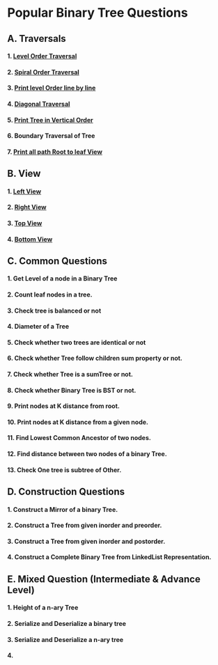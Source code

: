 # Popular Binary Tree Questions

## A. Traversals
#### 1. [Level Order Traversal](https://github.com/grv0908/Interview-Preparation/blob/master/Trees/LevelOrderTraversal.java)
#### 2. [Spiral Order Traversal](https://github.com/grv0908/Interview-Preparation/blob/master/Trees/SpiralOrderTraversal.java)
#### 3. [Print level Order line by line](https://github.com/grv0908/Interview-Preparation/blob/master/Trees/LevelOrderTraversal.java)
#### 4. [Diagonal Traversal](https://github.com/grv0908/Interview-Preparation/blob/master/Trees/DiagonalTraversal.java)
#### 5. [Print Tree in Vertical Order](https://github.com/grv0908/Interview-Preparation/blob/master/Trees/PrintTreeInVerticalOrder.java)
#### 6. Boundary Traversal of Tree
#### 7. [Print all path Root to leaf View](https://github.com/grv0908/Interview-Preparation/blob/master/Trees/PrintAllPath.java)

## B. View 
#### 1. [Left View](https://github.com/grv0908/InterviewPreparation/blob/master/Trees/LeftView.java)
#### 2. [Right View](https://github.com/grv0908/InterviewPreparation/blob/master/Trees/RightView.java)
#### 3. [Top View](https://github.com/grv0908/InterviewPreparation/blob/master/Trees/TopView.java)
#### 4. [Bottom View](https://github.com/grv0908/InterviewPreparation/blob/master/Trees/BottomView.java)

## C. Common Questions
#### 1. Get Level of a node in a Binary Tree
#### 2. Count leaf nodes in a tree.
#### 3. Check tree is balanced or not
#### 4. Diameter of a Tree
#### 5. Check whether two trees are identical or not 
#### 6. Check whether Tree follow children sum property or not.
#### 7. Check whether Tree is a sumTree or not.
#### 8. Check whether Binary Tree is BST or not.
#### 9. Print nodes at K distance from root.
#### 10. Print nodes at K distance from a given node.
#### 11. Find Lowest Common Ancestor of two nodes.
#### 12. Find distance between two nodes of a binary Tree.
#### 13. Check One tree is subtree of Other.

## D. Construction Questions
#### 1. Construct a Mirror of a binary Tree.
#### 2. Construct a Tree from given inorder and preorder.
#### 3. Construct a Tree from given inorder and postorder.
#### 4. Construct a Complete Binary Tree from LinkedList Representation.

## E. Mixed Question (Intermediate & Advance Level)
#### 1. Height of a n-ary Tree
#### 2. Serialize and Deserialize a binary tree
#### 3. Serialize and Deserialize a n-ary tree
#### 4. 

